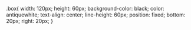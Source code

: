 .box{
    width: 120px;
    height: 60px;
    background-color: black;
    color: antiquewhite;
    text-align: center;
    line-height: 60px;
    position: fixed;
    bottom: 20px;
    right: 20px;
}
